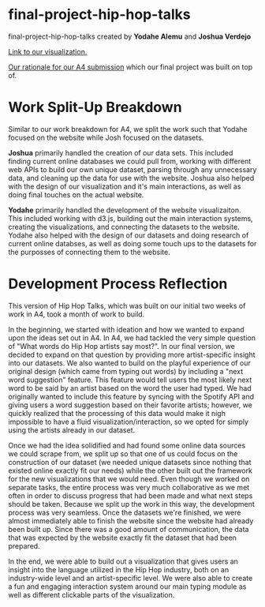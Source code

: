 # final-project-hip-hop-talks
final-project-hip-hop-talks created by **Yodahe Alemu** and **Joshua Verdejo**

[Link to our visualization.](https://6859-sp21.github.io/final-project-hip-hop-talks/ "Final Project Visualization")

[Our rationale for our A4 submission](https://github.com/6859-sp21/a4-hiphoptalks "A4 Rationale") which our final project was built on top of.

# Work Split-Up Breakdown
Similar to our work breakdown for A4, we split the work such that Yodahe focused on the website while Josh focused on the datasets.

**Joshua** primarily handled the creation of our data sets. This included finding current online databases we could pull from, working with different web APIs to build our own unique dataset, parsing through any unnecessary data, and cleaning up the data for use with the website. Joshua also helped with the design of our visualization and it's main interactions, as well as doing final touches on the actual website.

**Yodahe** primarily handled the development of the website visualizaiton. This included working with d3.js, building out the main interaction systems, creating the visualizations, and connecting the datasets to the website. Yodahe also helped with the design of our datasets and doing research of current online databses, as well as doing some touch ups to the datasets for the purposses of connecting them to the website.

# Development Process Reflection

This version of Hip Hop Talks, which was built on our initial two weeks of work in A4, took a month of work to build. 

In the beginning, we started with ideation and how we wanted to expand upon the ideas set out in A4. In A4, we had tackled the very simple question of "What words do Hip Hop artists say most?". In our final version, we decided to expand on that question by providing more artist-specific insight into our datasets. We also wanted to build on the playful experience of our original design (which came from typing out words) by including a "next word suggestion" feature. This feature would tell users the most likely next word to be said by an artist based on the word the user had typed. We had originally wanted to include this feature by syncing with the Spotify API and giving users a word suggestion based on their favorite artists; however, we quickly realized that the processing of this data would make it nigh impossible to have a fluid visualization/interaction, so we opted for simply using the artists already in our dataset.

Once we had the idea solidified and had found some online data sources we could scrape from, we split up so that one of us could focus on the construction of our dataset (we needed unique datasets since nothing that existed online exactly fit our needs) while the other built out the framework for the new visualizations that we would need. Even though we worked on separate tasks, the entire process was very much collaborative as we met often in order to discuss progress that had been made and what next steps should be taken. Because we split up the work in this way, the development process was very seamless. Once the datasets we're finished, we were almost immediately able to finish the website since the website had already been built up. Since there was a good amount of communication, the data that was expected by the website exactly fit the dataset that had been prepared. 

In the end, we were able to build out a visualization that gives users an insight into the language utilized in the Hip Hop industry, both on an industry-wide level and an artist-specific level. We were also able to create a fun and engaging interaction system around our main typing module as well as different clickable parts of the visualization. 
